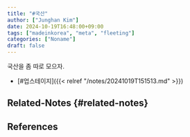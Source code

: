 ```yaml
---
title: "#국산"
author: ["Junghan Kim"]
date: 2024-10-19T16:48:00+09:00
tags: ["madeinkorea", "meta", "fleeting"]
categories: ["Noname"]
draft: false
---
```


국산을 좀 따로 모으자.

<!--more-->

-   [#업스테이지]({{< relref "/notes/20241019T151513.md" >}})


## Related-Notes {#related-notes}

## References

<style>.csl-entry{text-indent: -1.5em; margin-left: 1.5em;}</style><div class="csl-bib-body">
</div>
